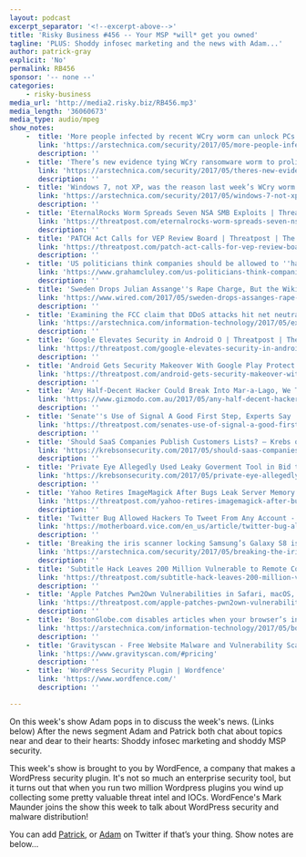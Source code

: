 ```yaml
---
layout: podcast
excerpt_separator: '<!--excerpt-above-->'
title: 'Risky Business #456 -- Your MSP *will* get you owned'
tagline: 'PLUS: Shoddy infosec marketing and the news with Adam...'
author: patrick-gray
explicit: 'No'
permalink: RB456
sponsor: '-- none --'
categories:
    - risky-business
media_url: 'http://media2.risky.biz/RB456.mp3'
media_length: '36060673'
media_type: audio/mpeg
show_notes:
    -  title: 'More people infected by recent WCry worm can unlock PCs without paying ransom | Ars Technica'
       link: 'https://arstechnica.com/security/2017/05/more-people-infected-by-recent-wcry-worm-can-unlock-pcs-without-paying-ransom/'
       description: '' 
    -  title: 'There’s new evidence tying WCry ransomware worm to prolific hacking group | Ars Technica'
       link: 'https://arstechnica.com/security/2017/05/theres-new-evidence-tying-wcry-ransomware-worm-to-prolific-hacking-group/'
       description: '' 
    -  title: 'Windows 7, not XP, was the reason last week’s WCry worm spread so widely | Ars Technica'
       link: 'https://arstechnica.com/security/2017/05/windows-7-not-xp-was-the-reason-last-weeks-wcry-worm-spread-so-widely/'
       description: '' 
    -  title: 'EternalRocks Worm Spreads Seven NSA SMB Exploits | Threatpost | The first stop for security news'
       link: 'https://threatpost.com/eternalrocks-worm-spreads-seven-nsa-smb-exploits/125825/'
       description: '' 
    -  title: 'PATCH Act Calls for VEP Review Board | Threatpost | The first stop for security news'
       link: 'https://threatpost.com/patch-act-calls-for-vep-review-board/125783/'
       description: '' 
    -  title: 'US politicians think companies should be allowed to ''hack back'' after WannaCry'
       link: 'https://www.grahamcluley.com/us-politicians-think-companies-allowed-hack-back-wannacry/'
       description: '' 
    -  title: 'Sweden Drops Julian Assange''s Rape Charge, But the WikiLeaks Founder Won''t Go Free | WIRED'
       link: 'https://www.wired.com/2017/05/sweden-drops-assanges-rape-case-hes-not-walking-free/'
       description: '' 
    -  title: 'Examining the FCC claim that DDoS attacks hit net neutrality comment system | Ars Technica'
       link: 'https://arstechnica.com/information-technology/2017/05/examining-the-fcc-claim-that-ddos-attacks-hit-net-neutrality-comment-system/'
       description: '' 
    -  title: 'Google Elevates Security in Android O | Threatpost | The first stop for security news'
       link: 'https://threatpost.com/google-elevates-security-in-android-o/125848/'
       description: '' 
    -  title: 'Android Gets Security Makeover With Google Play Protect | Threatpost | The first stop for security news'
       link: 'https://threatpost.com/android-gets-security-makeover-with-google-play-protect/125781/'
       description: '' 
    -  title: 'Any Half-Decent Hacker Could Break Into Mar-a-Lago, We Tested It | Gizmodo Australia'
       link: 'https://www.gizmodo.com.au/2017/05/any-half-decent-hacker-could-break-into-mar-a-lago-we-tested-it/'
       description: '' 
    -  title: 'Senate''s Use of Signal A Good First Step, Experts Say | Threatpost | The first stop for security news'
       link: 'https://threatpost.com/senates-use-of-signal-a-good-first-step-experts-say/125769/'
       description: '' 
    -  title: 'Should SaaS Companies Publish Customers Lists? — Krebs on Security'
       link: 'https://krebsonsecurity.com/2017/05/should-saas-companies-publish-customers-lists/'
       description: '' 
    -  title: 'Private Eye Allegedly Used Leaky Goverment Tool in Bid to Find Tax Data on Trump — Krebs on Security'
       link: 'https://krebsonsecurity.com/2017/05/private-eye-allegedly-used-leaky-goverment-tool-in-bid-to-find-tax-data-on-trump/'
       description: '' 
    -  title: 'Yahoo Retires ImageMagick After Bugs Leak Server Memory | Threatpost | The first stop for security news'
       link: 'https://threatpost.com/yahoo-retires-imagemagick-after-bugs-leak-server-memory/125862/'
       description: '' 
    -  title: 'Twitter Bug Allowed Hackers To Tweet From Any Account - Motherboard'
       link: 'https://motherboard.vice.com/en_us/article/twitter-bug-allowed-hackers-to-tweet-from-any-account'
       description: '' 
    -  title: 'Breaking the iris scanner locking Samsung’s Galaxy S8 is laughably easy | Ars Technica'
       link: 'https://arstechnica.com/security/2017/05/breaking-the-iris-scanner-locking-samsungs-galaxy-s8-is-laughably-easy/'
       description: '' 
    -  title: 'Subtitle Hack Leaves 200 Million Vulnerable to Remote Code Execution | Threatpost | The first stop for security news'
       link: 'https://threatpost.com/subtitle-hack-leaves-200-million-vulnerable-to-remote-code-execution/125868/'
       description: '' 
    -  title: 'Apple Patches Pwn2Own Vulnerabilities in Safari, macOS, iOS | Threatpost | The first stop for security news'
       link: 'https://threatpost.com/apple-patches-pwn2own-vulnerabilities-in-safari-macos-ios/125725/'
       description: '' 
    -  title: 'BostonGlobe.com disables articles when your browser’s in private mode | Ars Technica'
       link: 'https://arstechnica.com/information-technology/2017/05/boston-globe-website-no-longer-lets-you-read-articles-in-private-mode/'
       description: '' 
    -  title: 'Gravityscan - Free Website Malware and Vulnerability Scanner'
       link: 'https://www.gravityscan.com/#pricing'
       description: '' 
    -  title: 'WordPress Security Plugin | Wordfence'
       link: 'https://www.wordfence.com/'
       description: '' 

---
```

On this week's show Adam pops in to discuss the week's news. (Links below) After the news segment Adam and Patrick both chat about topics near and dear to their hearts: Shoddy infosec marketing and shoddy MSP security.

This week's show is brought to you by WordFence, a company that makes a WordPress security plugin. It's not so much an enterprise security tool, but it turns out that when you run two million Wordpress plugins you wind up collecting some pretty valuable threat intel and IOCs. WordFence's Mark Maunder joins the show this week to talk about WordPress security and malware distribution!

You can add <a href='https://twitter.com/riskybusiness'>Patrick</a>, or <a href='https://twitter.com/metlstorm'>Adam</a> on Twitter if that’s your thing. Show notes are below...